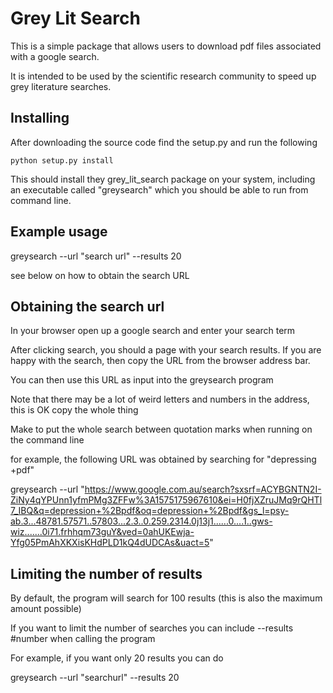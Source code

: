 # Grey Lit Search

This is a simple package that allows users to download pdf files associated with a google search.

It is intended to be used by the scientific research community to speed up grey literature searches.

## Installing

After downloading the source code find the setup.py and run the following

```
python setup.py install
```

This should install they grey\_lit\_search package on your system,
including an executable called "greysearch" which you should be able
to run from command line.

## Example usage

greysearch --url "search url" --results 20

see below on how to obtain the search URL


## Obtaining the search url

In your browser open up a google search and enter your search term

After clicking search, you should a page with your search results.
If you are happy with the search, then copy the URL from the browser address bar.

You can then use this URL as input into the greysearch program

Note that there may be a lot of weird letters and numbers in the address, this is OK copy the whole thing

Make to put the whole search between quotation marks when running on the command line

for example, the following URL was obtained by searching for "depressing +pdf"

greysearch --url "https://www.google.com.au/search?sxsrf=ACYBGNTN2I-ZiNy4qYPUnn1yfmPMg3ZFFw%3A1575175967610&ei=H0fjXZruJMq9rQHTl7_IBQ&q=depression+%2Bpdf&oq=depression+%2Bpdf&gs_l=psy-ab.3...48781.57571..57803...2.3..0.259.2314.0j13j1......0....1..gws-wiz.......0i71.frhhqm73guY&ved=0ahUKEwja-Yfg05PmAhXKXisKHdPLD1kQ4dUDCAs&uact=5"

## Limiting the number of results

By default, the program will search for 100 results (this is also the maximum amount possible)

If you want to limit the number of searches you can include --results #number when calling the program
 
For example, if you want only 20 results you can do

greysearch --url "searchurl" --results 20

